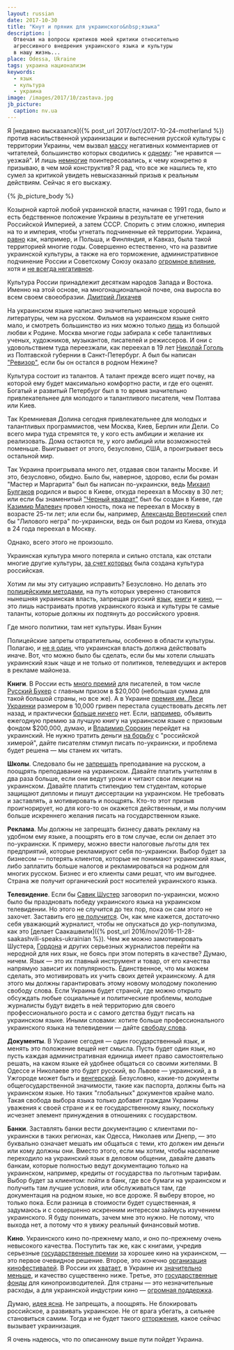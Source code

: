 ```yaml
---
layout: russian
date: 2017-10-30
title: "Кнут и пряник для украинского&nbsp;языка"
description: |
  Отвечая на вопросы критиков моей критики относительно
  агрессивного внедрения украинского языка и культуры
  в нашу жизнь...
place: Odessa, Ukraine
tags: украина национализм
keywords:
  - язык
  - культура
  - украина
image: /images/2017/10/zastava.jpg
jb_picture:
  caption: nv.ua
---
```


Я [недавно высказался]({% post_url 2017/oct/2017-10-24-motherland %})
против насильственной
украинизации и вытеснения русской культуры с территории Украины,
чем вызвал
[массу](https://www.facebook.com/yegor256/posts/10214457525621874)
негативных комментариев от читателей, большинство
которых сводились к
[одному](https://www.facebook.com/yegor256/posts/10214457525621874?comment_id=10214457676225639):
"не нравится &mdash; уезжай". И лишь
[немногие](http://ru.yegor256.com/2017-10-24-motherland.html#comment-3585400297)
поинтересовались, к чему конкретно я призываю, в чем мой конструктив?
Я рад, что все же нашлись те, кто сумел за критикой увидеть
невысказанный призыв к реальным действиям. Сейчас я его выскажу.

<!--more-->

{% jb_picture_body %}

Козырной картой любой украинской власти, начиная с 1991 года, было и
есть бедственное положение Украины в результате ее угнетения Российской
Империей, а затем СССР.
Спорить с этим сложно, империя на то и империя,
чтобы угнетать подчиненные ей территории.
Украина,
[равно](https://ru.wikipedia.org/wiki/%D0%A2%D0%B5%D1%80%D1%80%D0%B8%D1%82%D0%BE%D1%80%D0%B8%D1%8F_%D0%A0%D0%BE%D1%81%D1%81%D0%B8%D0%B9%D1%81%D0%BA%D0%BE%D0%B9_%D0%B8%D0%BC%D0%BF%D0%B5%D1%80%D0%B8%D0%B8_%D0%BF%D0%BE_%D1%81%D0%BE%D1%81%D1%82%D0%BE%D1%8F%D0%BD%D0%B8%D1%8E_%D0%BD%D0%B0_1914_%D0%B3%D0%BE%D0%B4)
как, например, и Польша, и Финляндия, и Кавказ, была такой территорией
многие годы. Совершенно естественно, что на развитие украинской культуры,
а также на его торможение, административное подчинение
России и Советскому Союзу оказало
[огромное влияние](https://ru.wikipedia.org/wiki/%D0%A3%D0%BA%D1%80%D0%B0%D0%B8%D0%BD%D0%B8%D0%B7%D0%B0%D1%86%D0%B8%D1%8F),
хотя и [не всегда негативное](https://ru.wikipedia.org/wiki/%D0%A3%D0%BA%D1%80%D0%B0%D0%B8%D0%BD%D0%B8%D0%B7%D0%B0%D1%86%D0%B8%D1%8F#.D0.A1.D0.BE.D0.B2.D0.B5.D1.82.D1.81.D0.BA.D0.B0.D1.8F_.D1.83.D0.BA.D1.80.D0.B0.D0.B8.D0.BD.D0.B8.D0.B7.D0.B0.D1.86.D0.B8.D1.8F_1920.E2.80.941930-.D1.85_.D0.B3.D0.BE.D0.B4.D0.BE.D0.B2).

<aside class="quote">
Культура России принадлежит десяткам народов Запада и Востока. Именно
на этой основе, на многонациональной почве, она выросла во всем своем своеобразии.
<span><a href="http://www.wisdomcode.info/ru/quotes/authors/50026.html">Дмитрий Лихачев</a></span>
</aside>

На украинском языке написано значительно меньше хорошей литературы, чем
на русском.
Фильмов на украинском языке снято мало, и смотреть большинство
из них можно только [лишь](https://ru.espreso.tv/blogs/2016/01/11/ukraynskye_kultura_y_yazyk_mertvy)
из большой любви к Родине.
Москва многие годы забирала
к себе талантливых ученых, художников, музыкантов, писателей и режиссеров.
И они с удовольствием туда переезжали, как переехал в 19 лет
[Николай Гоголь](https://ru.wikipedia.org/wiki/%D0%93%D0%BE%D0%B3%D0%BE%D0%BB%D1%8C,_%D0%9D%D0%B8%D0%BA%D0%BE%D0%BB%D0%B0%D0%B9_%D0%92%D0%B0%D1%81%D0%B8%D0%BB%D1%8C%D0%B5%D0%B2%D0%B8%D1%87)
из Полтавской губернии в Санкт-Петербург.
А был бы написан ["Ревизор"](https://ru.wikipedia.org/wiki/%D0%A0%D0%B5%D0%B2%D0%B8%D0%B7%D0%BE%D1%80_%28%D0%BA%D0%BE%D0%BC%D0%B5%D0%B4%D0%B8%D1%8F%29),
если бы он остался в родном Нежине?

Культура состоит из талантов. А талант прежде всего ищет
почву, на которой ему будет максимально комфортно расти, и где его оценят.
Богатый и развитый Петербург был в то время значительно привлекательнее
для молодого и талантливого писателя, чем Полтава или Киев.

Так Кремниевая Долина сегодня привлекательнее для молодых и талантливых программистов,
чем Москва, Киев, Берлин или Дели. Со всего мира туда стремятся те, у кого
есть амбиции и желание их реализовать. Дома остаются те, у кого амбиций
или возможностей поменьше. Выигрывает от этого, безусловно, США,
а проигрывает весь остальной мир.

Так Украина проигрывала много лет, отдавая свои таланты Москве.
И это, безусловно,
обидно. Было бы, наверное, здорово, если бы
роман "Мастер и Маргарита" был бы написан по-украински, ведь
[Михаил Булгаков](https://ru.wikipedia.org/wiki/%D0%91%D1%83%D0%BB%D0%B3%D0%B0%D0%BA%D0%BE%D0%B2,_%D0%9C%D0%B8%D1%85%D0%B0%D0%B8%D0%BB_%D0%90%D1%84%D0%B0%D0%BD%D0%B0%D1%81%D1%8C%D0%B5%D0%B2%D0%B8%D1%87)
родился и вырос в Киеве, откуда переехал в Москву в 30 лет;
или если бы знаменитый
["Черный квадрат"](https://ru.wikipedia.org/wiki/%D0%A7%D1%91%D1%80%D0%BD%D1%8B%D0%B9_%D0%BA%D0%B2%D0%B0%D0%B4%D1%80%D0%B0%D1%82)
был бы создан в Киеве,
где
[Казимир Малевич](https://ru.wikipedia.org/wiki/%D0%9C%D0%B0%D0%BB%D0%B5%D0%B2%D0%B8%D1%87,_%D0%9A%D0%B0%D0%B7%D0%B8%D0%BC%D0%B8%D1%80_%D0%A1%D0%B5%D0%B2%D0%B5%D1%80%D0%B8%D0%BD%D0%BE%D0%B2%D0%B8%D1%87)
провел юность, пока не переехал в Москву в возрасте 25-ти лет;
или если бы, например,
[Александр Вертинский](https://ru.wikipedia.org/wiki/%D0%92%D0%B5%D1%80%D1%82%D0%B8%D0%BD%D1%81%D0%BA%D0%B8%D0%B9,_%D0%90%D0%BB%D0%B5%D0%BA%D1%81%D0%B0%D0%BD%D0%B4%D1%80_%D0%9D%D0%B8%D0%BA%D0%BE%D0%BB%D0%B0%D0%B5%D0%B2%D0%B8%D1%87)
спел бы
"Лилового негра" по-украински, ведь он был родом из Киева,
откуда в 24 года переехал в Москву.

Однако, всего этого не произошло.

Украинская культура много потеряла и сильно отстала, как отстали
многие другие культуры,
[за счет которых](https://ru.wikipedia.org/wiki/%D0%A0%D1%83%D1%81%D1%81%D0%BA%D0%B8%D0%B9_%D1%8F%D0%B7%D1%8B%D0%BA_%D0%BD%D0%B0_%D0%A3%D0%BA%D1%80%D0%B0%D0%B8%D0%BD%D0%B5#.D0.A0.D1.83.D1.81.D1.81.D0.BA.D0.B8.D0.B5_.D0.BF.D0.B8.D1.81.D0.B0.D1.82.D0.B5.D0.BB.D0.B8.2C_.D1.80.D0.BE.D0.B4.D0.B8.D0.B2.D1.88.D0.B8.D0.B5.D1.81.D1.8F_.D0.BD.D0.B0_.D1.82.D0.B5.D1.80.D1.80.D0.B8.D1.82.D0.BE.D1.80.D0.B8.D0.B8_.D1.81.D0.BE.D0.B2.D1.80.D0.B5.D0.BC.D0.B5.D0.BD.D0.BD.D0.BE.D0.B9_.D0.A3.D0.BA.D1.80.D0.B0.D0.B8.D0.BD.D1.8B)
была создана культура российская.

Хотим ли мы эту ситуацию исправить? Безусловно. Но делать это
[полицейскими методами](http://rian.com.ua/infografika/20170420/1023358667.html),
на путь которых уверенно становится нынешняя украинская власть,
запрещая русский
[язык](http://rian.com.ua/analytics/20170929/1028107706.html),
[книги](https://strana.ua/news/70629-segodnya-v-ukraine-vstupil-v-silu-poryadok-izyatiya-iz-prodazhi-rossijskih-knig-i-zhurnalov.html)
и
[кино](https://ru.wikipedia.org/wiki/%D0%91%D0%BE%D0%B9%D0%BA%D0%BE%D1%82_%D1%80%D0%BE%D1%81%D1%81%D0%B8%D0%B9%D1%81%D0%BA%D0%BE%D0%B3%D0%BE_%D0%BA%D0%B8%D0%BD%D0%BE),
&mdash; это лишь
настраивать против украинского языка и культуры те самые таланты, которые
должны их подтянуть до российского уровня.

<aside class="quote">
Где много политики, там нет культуры.
<span>Иван Бунин</span>
</aside>

Полицейские запреты отвратительны, особенно в области культуры.
Полагаю, и
[не я один](https://apostrophe.ua/news/society/2017-07-23/na-zapade-rasskazali-kak-ukraina-mozhet-brosit-vyzov-putinu/102268),
что украинская власть должна действовать иначе.
Вот, что можно было бы сделать,
если бы мы хотели слышать украинский язык чаще и не только от политиков,
телеведущих и актеров в рекламе майонеза.

**Книги**.
В России есть [много премий](https://ru.wikipedia.org/wiki/%D0%9B%D0%B8%D1%82%D0%B5%D1%80%D0%B0%D1%82%D1%83%D1%80%D0%BD%D1%8B%D0%B5_%D0%BF%D1%80%D0%B5%D0%BC%D0%B8%D0%B8_%D0%A0%D0%BE%D1%81%D1%81%D0%B8%D0%B8)
для писателей,
в том числе
[Русский Букер](https://ru.wikipedia.org/wiki/%D0%A0%D1%83%D1%81%D1%81%D0%BA%D0%B8%D0%B9_%D0%91%D1%83%D0%BA%D0%B5%D1%80)
с главным призом
в $20,000 (небольшая сумма для такой большой страны, но все же).
А в Украине [премия им. Леси Украинки](https://ru.wikipedia.org/wiki/%D0%9F%D1%80%D0%B5%D0%BC%D0%B8%D1%8F_%D0%B8%D0%BC%D0%B5%D0%BD%D0%B8_%D0%9B%D0%B5%D1%81%D0%B8_%D0%A3%D0%BA%D1%80%D0%B0%D0%B8%D0%BD%D0%BA%D0%B8)
размером в 10,000 гривен перестала существовать десять лет назад,
и практически
[больше ничего](https://ru.wikipedia.org/wiki/%D0%9A%D0%B0%D1%82%D0%B5%D0%B3%D0%BE%D1%80%D0%B8%D1%8F:%D0%9B%D0%B8%D1%82%D0%B5%D1%80%D0%B0%D1%82%D1%83%D1%80%D0%BD%D1%8B%D0%B5_%D0%BF%D1%80%D0%B5%D0%BC%D0%B8%D0%B8_%D0%A3%D0%BA%D1%80%D0%B0%D0%B8%D0%BD%D1%8B)
нет.
Если,
[например](https://apostrophe.ua/article/politics/2016-12-10/embargo-na-rossiyskie-knigi-zapret-dumat-ili-taktika-v-voyne/8806),
объявить ежегодную премию за лучшую книгу на украинском языке
с призовым фондом $200,000, думаю, и
[Владимир Сорокин](https://ru.wikipedia.org/wiki/%D0%A1%D0%BE%D1%80%D0%BE%D0%BA%D0%B8%D0%BD,_%D0%92%D0%BB%D0%B0%D0%B4%D0%B8%D0%BC%D0%B8%D1%80_%D0%93%D0%B5%D0%BE%D1%80%D0%B3%D0%B8%D0%B5%D0%B2%D0%B8%D1%87)
перейдет на украинский.
Не нужно тратить деньги [на борьбу](http://rian.com.ua/analytics/20161209/1019506143.html)
с "российской химерой", дайте писателям
стимул писать по-украински, и проблема будет решена &mdash; мы станем их читать.

**Школы**.
Следовало бы не
[запрещать](http://rian.com.ua/analytics/20170929/1028107706.html)
преподавание на русском, а поощрять преподавание на
украинском. Давайте платить учителям в два раза больше, если они ведут уроки и читают
свои лекции на украинском. Давайте платить стипендию тем студентам,
которые защищают дипломы и пишут диссертации на украинском. Не требовать и
заставлять, а мотивировать и поощрять. Кто-то этот призыв проигнорирует, но для кого-то
он окажется действенным, и мы получим больше искреннего желания писать
на государственном языке.

**Реклама**.
Мы должны не запрещать бизнесу давать рекламу на удобном ему языке, а поощрять
его в том случае, если он делает это по-украински.
К примеру, можно ввести
налоговые льготы для тех предприятий, которые рекламируют себя по-украински.
Выбор будет за бизнесом &mdash; потерять клиентов, которые не понимают
украинский язык, либо заплатить больше налогов и рекламироваться на родном
для многих русском. Бизнес и его клиенты сами решат, что им выгоднее. Страна
же получит органический рост носителей украинского языка.

**Телевидение**.
Если бы [Савик Шустер](https://ru.wikipedia.org/wiki/%D0%A8%D1%83%D1%81%D1%82%D0%B5%D1%80,_%D0%A1%D0%B0%D0%B2%D0%B8%D0%BA)
заговорил по-украински, можно было бы праздновать победу
украинского языка на украинском телевидении. Но этого не случится до тех пор,
пока он сам этого не захочет. Заставить его
[не получится](http://rian.com.ua/analytics/20160901/1015570561.html).
Он, как мне кажется,
достаточно себя уважающий журналист, чтобы не опускаться до укр-популизма, как это
[делает Саакашвили]({% post_url 2016/nov/2016-11-28-saakashvili-speaks-ukrainian %}).
Чем же можно замотивировать Шустера,
[Гордона](https://ru.wikipedia.org/wiki/%D0%93%D0%BE%D1%80%D0%B4%D0%BE%D0%BD,_%D0%94%D0%BC%D0%B8%D1%82%D1%80%D0%B8%D0%B9_%D0%98%D0%BB%D1%8C%D0%B8%D1%87)
и других серьезных журналистов
перейти на неродной для них язык, не боясь при этом потерять в качестве?
Думаю, ничем. Язык &mdash; это их главный инструмент и товар, от его качества
напрямую зависит их популярность. Единственное, что мы можем сделать, это
мотивировать их учить своих детей украинскому. А для этого мы должны
гарантировать этому новому молодому поколению свободу слова.
Если Украина будет страной, где можно открыто
обсуждать любые социальные и политические проблемы, молодые журналисты будут
видеть в ней территорию для своего профессионального роста и с самого детства
будут писать на украинском языке. Иными словами: хотите больше профессионального
украинского языка на телевидении &mdash;
дайте [свободу слова](https://from-ua.com/mneniya/408941-est-li-v-ukraine-svoboda-slova.html).

**Документы**.
В Украине сегодня &mdash; один государственный язык, и менять это
положение вещей нет смысла.
Пусть будет один язык, но пусть каждая
административная единица имеет право самостоятельно решать, на каком языке
ей удобнее общаться со своими жителями.
В Одессе и Николаеве это будет русский,
во Львове &mdash; украинский, а в Ужгороде может быть и
[венгерский](https://ru.wikipedia.org/wiki/%D0%92%D0%B5%D0%BD%D0%B3%D1%80%D1%8B_%D0%BD%D0%B0_%D0%A3%D0%BA%D1%80%D0%B0%D0%B8%D0%BD%D0%B5).
Безусловно, какие-то документы общегосударственной значимости, такие как паспорта,
должны быть на украинском языке. Но таких "глобальных" документов крайне мало.
Такая свобода выбора языка только добавит граждам Украины уважения к своей
стране и к ее государственному языку, поскольку исчезнет элемент
принуждения в отношениях с государством.

**Банки**.
Заставлять банки вести документацию с клиентами по-украински в таких регионах,
как Одесса, Николаев или Днепр, &mdash; это буквально означает мешать им общаться
с теми, кто должен им деньги или кому должны они.
Вместо этого, если мы хотим,
чтобы население переходило на украинский язык в деловом общении, давайте
давать банкам, которые полностью ведут документацию только на украинском,
например, кредиты от государства по льготным тарифам. Выбор будет за клиентом: пойти
в банк, где все бумаги на украинском и получить там лучшие условия, или
обслуживаться там, где документация на родном языке, но все дороже. Я выберу
второе, но только пока. Если разница в стоимости будет существенная, я задумаюсь
и с совершенно искренним интересом займусь изучением украинского. Я буду понимать,
зачем мне это нужно. Не потому, что выхода нет, а потому что я увижу
реальный финансовый мотив.

**Кино**.
Украинского кино по-прежнему мало, и оно по-прежнему очень невысокого качества.
Поступить так же, как с книгами, учредив серьезные
[государственные премии](https://www.ukrinform.ru/amp/rubric-culture/2191986-stepan-koval-rezisseranimator-laureat-sevcenkovskoj-premii2017.html)
за хорошее кино на украинском, &mdash; это первое очевидное решение.
Второе, это конечно
[организация кинофестивалей](https://telegraf.com.ua/kultura/kino/amp-3160604-v-ukraine-planiruyut-sozdat-analog-oskara.html).
В России их
[хватает](https://ru.wikipedia.org/wiki/%D0%9A%D0%B0%D1%82%D0%B5%D0%B3%D0%BE%D1%80%D0%B8%D1%8F:%D0%9A%D0%B8%D0%BD%D0%BE%D1%84%D0%B5%D1%81%D1%82%D0%B8%D0%B2%D0%B0%D0%BB%D0%B8_%D0%A0%D0%BE%D1%81%D1%81%D0%B8%D0%B8),
в Украине их
[значительно меньше](https://ru.wikipedia.org/wiki/%D0%9A%D0%B0%D1%82%D0%B5%D0%B3%D0%BE%D1%80%D0%B8%D1%8F:%D0%9A%D0%B8%D0%BD%D0%BE%D1%84%D0%B5%D1%81%D1%82%D0%B8%D0%B2%D0%B0%D0%BB%D0%B8_%D0%A3%D0%BA%D1%80%D0%B0%D0%B8%D0%BD%D1%8B),
и качество существенно ниже.
Третье, это
[государственные фонды](https://delo.ua/lifestyle/desjat-glavnyh-momentov-v-novom-zakone-o-gospodderzhke-kinematog-322966/)
для кинопроизводителей. Для страны &mdash; это незначительные расходы, а для
украинской индустрии кино &mdash;
[огромная поддержка](http://cutinsight.com/prodyuser-mezhi-andrej-ermak-dazhe-art-hausnoe-kino-eto-biznes/).

Думаю, [идея ясна](http://rian.com.ua/view/20161231/1020149800.html).
Не запрещать, а поощрять. Не блокировать российское,
а развивать украинское. Не от врага убегать, а сильнее становиться самим.
Тогда и не будет такого
[отторжения](http://www.politnavigator.net/vata-mudak-neadekvat-deyateli-ukrainskojj-kultury-podderzhali-zapret-filmov-kusturicy.html),
какое сейчас вызывает украинизация.

Я очень надеюсь, что по описанному выше пути пойдет Украина.
